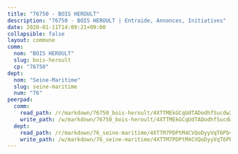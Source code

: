 ```yaml
---
title: "76750 - BOIS HEROULT"
description: "76750 - BOIS HEROULT | Entraide, Annonces, Initiatives"
date: 2020-01-11T14:09:21+09:00
collapsible: false
layout: commune
comm:
  nom: "BOIS HEROULT"
  slug: bois-heroult
  cp: "76750"
dept:
  nom: "Seine-Maritime"
  slug: seine-maritime
  num: "76"
peerpad:
  comm:
    read_path: /r/markdown/76750_bois-heroult/4XTTMEkGCqUdTADodhfSucdw2Fh4KdAy1F5BbZ5gNAyz4iYKS
    write_path: /w/markdown/76750_bois-heroult/4XTTMEkGCqUdTADodhfSucdw2Fh4KdAy1F5BbZ5gNAyz4iYKS-K3TgV6afYeJQwy7rahu6UuKoMYqWiTPLovCbnH1bYj5XgVKUwn9vmtraa5jRA5DCzVZRLRMcJ9CNVFLt7A6Dm6Z5KFew3U3eqzBJtMAeAZNryUfxT2fjFMaDGoXcJY1K2g3q9GBa
  dept:
    read_path: /r/markdown/76_seine-maritime/4XTTM7PDPtM4CVQoDyyVqT6Pbvj1SVtndpXJdTDsc7xwdMTdt
    write_path: /w/markdown/76_seine-maritime/4XTTM7PDPtM4CVQoDyyVqT6Pbvj1SVtndpXJdTDsc7xwdMTdt-K3TgUmo7Qwp8ZQz8qKFjC8WCY27ypEpX2c8BXeSV9rrPY1zRZn2SrYwkBXF8VnHkcepiXsccFfKHYuT2JNgSMXxLRaUGRu6o5B3BB15nZxEho97cTz3yC4eRTX4hZM1hcyAZrn8r
---
```


